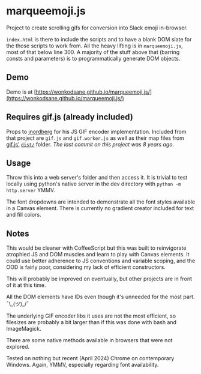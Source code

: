 # marqueemoji.js
Project to create scrolling gifs for conversion into Slack emoji in-browser.

`index.html` is there to include the scripts and to have a blank DOM slate for the those scripts to work from. All the heavy lifting is in `marqueemoji.js`, most of that below line 300. A majority of the stuff above that (barring consts and parameters) is to programmatically generate DOM objects. 

## Demo
Demo is at [https://wonkodsane.github.io/marqueemoji.js/](https://wonkodsane.github.io/marqueemoji.js/) 

## Requires gif.js (already included)
Props to [jnordberg](https://github.com/jnordberg) for his JS GIF encoder implementation. Included from that project are `gif.js` and `gif.worker.js` as well as their map files from [gif.js'](https://github.com/jnordberg/gif.js) [`dist/`](https://github.com/jnordberg/gif.js/tree/master/dist) folder. *The last commit on this project was 8 years ago.*

## Usage
Throw this into a web server's folder and then access it. It is trivial to test locally using python's native server in the dev directory with `python -m http.server` YMMV. 

The font dropdowns are intended to demonstrate all the font styles available in a Canvas element. There is currently no gradient creator included for text and fill colors.

## Notes
This would be cleaner with CoffeeScript but this was built to reinvigorate atrophied JS and DOM muscles and learn to play with Canvas elements. It could use better adherence to JS conventions and variable scoping, and the OOD is fairly poor, considering my lack of efficient constructors. 

This will probably be improved on eventually, but other projects are in front of it at this time.

All the DOM elements have IDs even though it's unneeded for the most part. ¯\\\_(ツ)_/¯

The underlying GIF encoder libs it uses are not the most efficient, so filesizes are probably a bit larger than if this was done with bash and ImageMagick.

There are some native methods available in browsers that were not explored.

Tested on nothing but recent (April 2024) Chrome on contemporary Windows. Again, YMMV, especially regarding font availability.